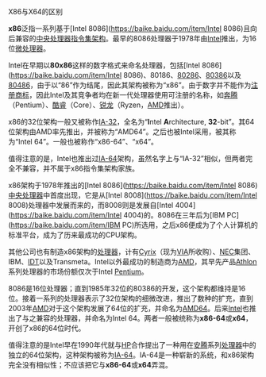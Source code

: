 X86与X64的区别

**x86**泛指一系列基于[Intel 8086](https://baike.baidu.com/item/Intel 8086)且向后兼容的[中央处理器](https://baike.baidu.com/item/中央处理器)[指令集架构](https://baike.baidu.com/item/指令集架构)。最早的8086处理器于1978年由[Intel](https://baike.baidu.com/item/Intel)推出，为16位[微处理器](https://baike.baidu.com/item/微处理器)。

Intel在早期以**80x86**这样的数字格式来命名处理器，包括[Intel 8086](https://baike.baidu.com/item/Intel 8086)、80186、[80286](https://baike.baidu.com/item/80286)、[80386](https://baike.baidu.com/item/80386)以及[80486](https://baike.baidu.com/item/80486)，由于以“86”作为结尾，因此其架构被称为“x86”。由于数字并不能作为[注册商标](https://baike.baidu.com/item/注册商标)，因此Intel及其竞争者均在新一代处理器使用可注册的名称，如[奔腾](https://baike.baidu.com/item/奔腾)（Pentium）、[酷睿](https://baike.baidu.com/item/酷睿)（Core）、[锐龙](https://baike.baidu.com/item/锐龙)（Ryzen，[AMD](https://baike.baidu.com/item/AMD)推出）。

x86的32位架构一般又被称作[IA-32](https://baike.baidu.com/item/IA-32)，全名为“**I**ntel **A**rchitecture, **32**-bit”。其64位架构由AMD率先推出，并被称为“AMD64”。之后也被Intel采用，被其称为“Intel 64”。一般也被称作“x86-64”、“x64”。

值得注意的是，Intel也推出过[IA-64](https://baike.baidu.com/item/IA-64)架构，虽然名字上与“IA-32”相似，但两者完全不兼容，并不属于x86指令集架构家族。







x86架构于1978年推出的[Intel 8086](https://baike.baidu.com/item/Intel 8086)[中央处理器](https://baike.baidu.com/item/中央处理器)中首度出现，它是从[Intel 8008](https://baike.baidu.com/item/Intel 8008)处理器中发展而来的，而8008则是发展自[Intel 4004](https://baike.baidu.com/item/Intel 4004)的。8086在三年后为[IBM PC](https://baike.baidu.com/item/IBM PC)所选用，之后x86便成为了个人计算机的标准平台，成为了历来最成功的CPU架构。

其他公司也有制造x86架构的[处理器](https://baike.baidu.com/item/处理器)，计有[Cyrix](https://baike.baidu.com/item/Cyrix)（现为[VIA](https://baike.baidu.com/item/VIA)所收购）、[NEC](https://baike.baidu.com/item/NEC)集团、IBM、[IDT](https://baike.baidu.com/item/IDT)以及Transmeta。Intel以外最成功的制造商为[AMD](https://baike.baidu.com/item/AMD)，其早先产品[Athlon](https://baike.baidu.com/item/Athlon)系列处理器的市场份额仅次于Intel [Pentium](https://baike.baidu.com/item/Pentium)。

8086是16位处理器；直到1985年32位的80386的开发，这个架构都维持是16位。接着一系列的处理器表示了32位架构的细微改进，推出了数种的扩充，直到2003年[AMD](https://baike.baidu.com/item/AMD/5905)对于这个架构发展了64位的扩充，并命名为[AMD64](https://baike.baidu.com/item/AMD64)。后来[Intel](https://baike.baidu.com/item/Intel)也推出了与之兼容的处理器，并命名为Intel 64。两者一般被统称为**x86-64**或**x64**，开创了x86的64位时代。

值得注意的是Intel早在1990年代就与[HP](https://baike.baidu.com/item/HP)合作提出了一种用在[安腾](https://baike.baidu.com/item/安腾)系列[处理器](https://baike.baidu.com/item/处理器)中的独立的64位架构，这种架构被称为[IA-64](https://baike.baidu.com/item/IA-64)。IA-64是一种崭新的系统，和x86架构完全没有相似性；不应该把它与**x86-64**或**x64**弄混。